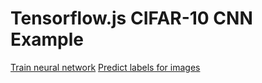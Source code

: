 # Tensorflow.js CIFAR-10 CNN Example

[Train neural network](index_train.html)
[Predict labels for images](index_predict.html)
